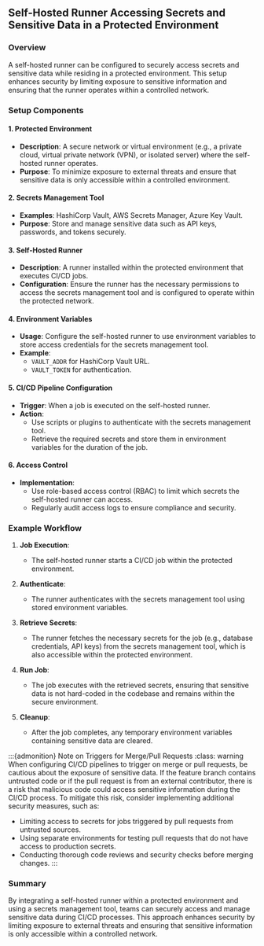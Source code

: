 ## Self-Hosted Runner Accessing Secrets and Sensitive Data in a Protected Environment

### Overview
A self-hosted runner can be configured to securely access secrets and sensitive data while residing in a protected environment. This setup enhances security by limiting exposure to sensitive information and ensuring that the runner operates within a controlled network.

### Setup Components

#### 1. Protected Environment
- **Description**: A secure network or virtual environment (e.g., a private cloud, virtual private network (VPN), or isolated server) where the self-hosted runner operates.
- **Purpose**: To minimize exposure to external threats and ensure that sensitive data is only accessible within a controlled environment.

#### 2. Secrets Management Tool
- **Examples**: HashiCorp Vault, AWS Secrets Manager, Azure Key Vault.
- **Purpose**: Store and manage sensitive data such as API keys, passwords, and tokens securely.

#### 3. Self-Hosted Runner
- **Description**: A runner installed within the protected environment that executes CI/CD jobs.
- **Configuration**: Ensure the runner has the necessary permissions to access the secrets management tool and is configured to operate within the protected network.

#### 4. Environment Variables
- **Usage**: Configure the self-hosted runner to use environment variables to store access credentials for the secrets management tool.
- **Example**: 
  - `VAULT_ADDR` for HashiCorp Vault URL.
  - `VAULT_TOKEN` for authentication.

#### 5. CI/CD Pipeline Configuration
- **Trigger**: When a job is executed on the self-hosted runner.
- **Action**:
  - Use scripts or plugins to authenticate with the secrets management tool.
  - Retrieve the required secrets and store them in environment variables for the duration of the job.

#### 6. Access Control
- **Implementation**: 
  - Use role-based access control (RBAC) to limit which secrets the self-hosted runner can access.
  - Regularly audit access logs to ensure compliance and security.

### Example Workflow

1. **Job Execution**:
   - The self-hosted runner starts a CI/CD job within the protected environment.
   
2. **Authenticate**:
   - The runner authenticates with the secrets management tool using stored environment variables.

3. **Retrieve Secrets**:
   - The runner fetches the necessary secrets for the job (e.g., database credentials, API keys) from the secrets management tool, which is also accessible within the protected environment.

4. **Run Job**:
   - The job executes with the retrieved secrets, ensuring that sensitive data is not hard-coded in the codebase and remains within the secure environment.

5. **Cleanup**:
   - After the job completes, any temporary environment variables containing sensitive data are cleared.

:::{admonition} Note on Triggers for Merge/Pull Requests
:class: warning
When configuring CI/CD pipelines to trigger on merge or pull requests, be cautious about the exposure of sensitive data. If the feature branch contains untrusted code or if the pull request is from an external contributor, there is a risk that malicious code could access sensitive information during the CI/CD process. To mitigate this risk, consider implementing additional security measures, such as:
- Limiting access to secrets for jobs triggered by pull requests from untrusted sources.
- Using separate environments for testing pull requests that do not have access to production secrets.
- Conducting thorough code reviews and security checks before merging changes.
:::

### Summary
By integrating a self-hosted runner within a protected environment and using a secrets management tool, teams can securely access and manage sensitive data during CI/CD processes. This approach enhances security by limiting exposure to external threats and ensuring that sensitive information is only accessible within a controlled network.
